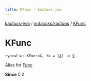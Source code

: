 ```yaml
---
title: KFunc - kactoos-jvm
---
```


[kactoos-jvm](../index.html) / [nnl.rocks.kactoos](index.html) / [KFunc](./-k-func.html)

# KFunc

`typealias KFunc<X, Y> = (`[`X`](-k-func.html#X)`) -> `[`Y`](-k-func.html#Y)

Alias for [Func](-func/index.html)

**Since**
0.2

